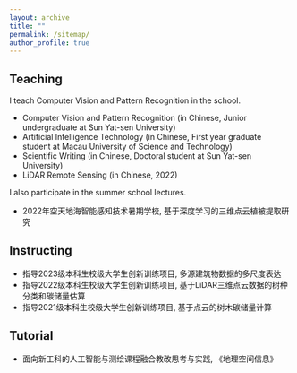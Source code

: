 ```yaml
---
layout: archive
title: ""
permalink: /sitemap/
author_profile: true
---
```


## Teaching

I teach Computer Vision and Pattern Recognition in the school.
- Computer Vision and Pattern Recognition (in Chinese, Junior undergraduate at Sun Yat-sen University)
- Artificial Intelligence Technology (in Chinese, First year graduate student at Macau University of Science and Technology)
- Scientific Writing (in Chinese, Doctoral student at Sun Yat-sen University)
- LiDAR Remote Sensing (in Chinese, 2022)


I also participate in the summer school lectures.
- 2022年空天地海智能感知技术暑期学校, 基于深度学习的三维点云植被提取研究

## Instructing
- 指导2023级本科生校级大学生创新训练项目, 多源建筑物数据的多尺度表达
- 指导2022级本科生校级大学生创新训练项目, 基于LiDAR三维点云数据的树种分类和碳储量估算
- 指导2021级本科生校级大学生创新训练项目, 基于点云的树木碳储量计算

## Tutorial
- 面向新工科的人工智能与测绘课程融合教改思考与实践, 《地理空间信息》


